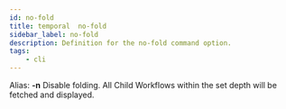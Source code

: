 ```yaml
---
id: no-fold
title: temporal  no-fold
sidebar_label: no-fold
description: Definition for the no-fold command option.
tags:
	- cli
---
```


Alias: **-n**
Disable folding. All Child Workflows within the set depth will be fetched and displayed.
